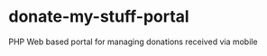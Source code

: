 donate-my-stuff-portal
======================

PHP Web based portal for managing donations received via mobile
